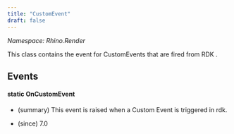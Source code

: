 ```yaml
---
title: "CustomEvent"
draft: false
---
```


*Namespace: Rhino.Render*

   This class contains the event for CustomEvents that are fired from RDK .
   
## Events
#### static OnCustomEvent
- (summary) 
     This event is raised when a Custom Event is triggered in rdk.
     
- (since) 7.0
